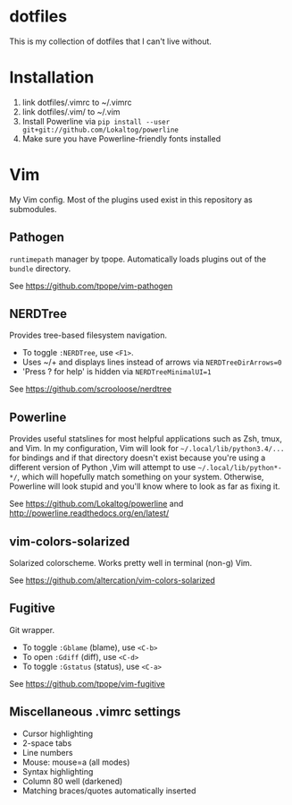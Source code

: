 dotfiles
========

This is my collection of dotfiles that I can't live without.

Installation
========
1. link dotfiles/.vimrc to ~/.vimrc
2. link dotfiles/.vim/ to ~/.vim
3. Install Powerline via `pip install --user git+git://github.com/Lokaltog/powerline`
4. Make sure you have Powerline-friendly fonts installed

Vim
========
My Vim config. Most of the plugins used exist in this repository as submodules.

Pathogen
--------
`runtimepath` manager by tpope. Automatically loads plugins out of the `bundle` directory.

See https://github.com/tpope/vim-pathogen

NERDTree
--------
Provides tree-based filesystem navigation.

- To toggle `:NERDTree`, use `<F1>`.
- Uses ~/+ and displays lines instead of arrows via `NERDTreeDirArrows=0`
- 'Press ? for help' is hidden via `NERDTreeMinimalUI=1`

See https://github.com/scrooloose/nerdtree

Powerline
--------
Provides useful statslines for most helpful applications such as Zsh, tmux, and Vim. In my configuration, Vim will look for `~/.local/lib/python3.4/...` for bindings and if that directory doesn't exist because you're using a different version of Python ,Vim will attempt to use `~/.local/lib/python*-*/`, which will hopefully match something on your system. Otherwise, Powerline will look stupid and you'll know where to look as far as fixing it.

See https://github.com/Lokaltog/powerline and http://powerline.readthedocs.org/en/latest/

vim-colors-solarized
--------
Solarized colorscheme. Works pretty well in terminal (non-g) Vim.

See https://github.com/altercation/vim-colors-solarized

Fugitive
--------
Git wrapper.

- To toggle `:Gblame` (blame), use `<C-b>`
- To open `:Gdiff` (diff), use `<C-d>`
- To toggle `:Gstatus` (status), use `<C-a>`

See https://github.com/tpope/vim-fugitive

Miscellaneous .vimrc settings
--------
- Cursor highlighting
- 2-space tabs
- Line numbers
- Mouse: mouse=a (all modes)
- Syntax highlighting
- Column 80 well (darkened)
- Matching braces/quotes automatically inserted
